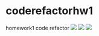 # coderefactorhw1
homework1 code refactor
<img src=".images/screenshot1.png">
<img src=".images/screenshot2.png">
<img src=".images/screenshot3.png">